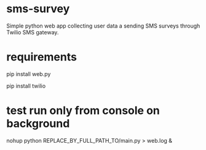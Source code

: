 # sms-survey
Simple python web app collecting user data a sending SMS surveys through Twilio SMS gateway.

# requirements
pip install web.py

pip install twilio

# test run only from console on background
nohup python REPLACE_BY_FULL_PATH_TO/main.py > web.log &
